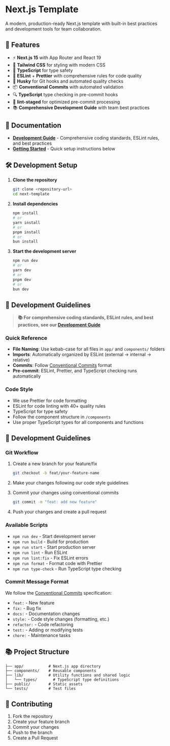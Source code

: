 # Next.js Template

A modern, production-ready Next.js template with built-in best practices and development tools for team collaboration.

## 🚀 Features

- ⚡️ **Next.js 15** with App Router and React 19
- 🎨 **Tailwind CSS** for styling with modern CSS
- 📝 **TypeScript** for type safety
- 🎯 **ESLint** + **Prettier** with comprehensive rules for code quality
- 🐶 **Husky** for Git hooks and automated quality checks
- 📦 **Conventional Commits** with automated validation
- 🔍 **TypeScript** type checking in pre-commit hooks
- 🎪 **lint-staged** for optimized pre-commit processing
- 📚 **Comprehensive Development Guide** with team best practices

## 📖 Documentation

- **[Development Guide](./DEVELOPMENT_GUIDE.md)** - Comprehensive coding standards, ESLint rules, and best practices
- **[Getting Started](#development-setup)** - Quick setup instructions below

## 🛠 Development Setup

1. **Clone the repository**

   ```bash
   git clone <repository-url>
   cd next-template
   ```

2. **Install dependencies**

   ```bash
   npm install
   # or
   yarn install
   # or
   pnpm install
   # or
   bun install
   ```

3. **Start the development server**
   ```bash
   npm run dev
   # or
   yarn dev
   # or
   pnpm dev
   # or
   bun dev
   ```

## 📝 Development Guidelines

> **📚 For comprehensive coding standards, ESLint rules, and best practices, see our [Development Guide](./DEVELOPMENT_GUIDE.md)**

### Quick Reference

- **File Naming**: Use kebab-case for all files in `app/` and `components/` folders
- **Imports**: Automatically organized by ESLint (external → internal → relative)
- **Commits**: Follow [Conventional Commits](https://www.conventionalcommits.org/) format
- **Pre-commit**: ESLint, Prettier, and TypeScript checking runs automatically

### Code Style

- We use Prettier for code formatting
- ESLint for code linting with 40+ quality rules
- TypeScript for type safety
- Follow the component structure in `/components`
- Use proper TypeScript types for all components and functions

## 📝 Development Guidelines

### Git Workflow

1. Create a new branch for your feature/fix

   ```bash
   git checkout -b feat/your-feature-name
   ```

2. Make your changes following our code style guidelines

3. Commit your changes using conventional commits

   ```bash
   git commit -m "feat: add new feature"
   ```

4. Push your changes and create a pull request

### Available Scripts

- `npm run dev` - Start development server
- `npm run build` - Build for production
- `npm run start` - Start production server
- `npm run lint` - Run ESLint
- `npm run lint:fix` - Fix ESLint errors
- `npm run format` - Format code with Prettier
- `npm run type-check` - Run TypeScript type checking

### Commit Message Format

We follow the [Conventional Commits](https://www.conventionalcommits.org/) specification:

- `feat:` - New feature
- `fix:` - Bug fix
- `docs:` - Documentation changes
- `style:` - Code style changes (formatting, etc.)
- `refactor:` - Code refactoring
- `test:` - Adding or modifying tests
- `chore:` - Maintenance tasks

## 📚 Project Structure

```
├── app/           # Next.js app directory
├── components/    # Reusable components
├── lib/           # Utility functions and shared logic
│   └── types/       # TypeScript type definitions
├── public/        # Static assets
└── tests/         # Test files
```

## 🤝 Contributing

1. Fork the repository
2. Create your feature branch
3. Commit your changes
4. Push to the branch
5. Create a Pull Request
